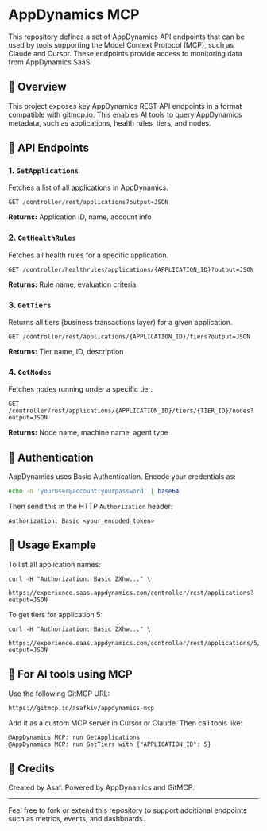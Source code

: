# AppDynamics MCP

This repository defines a set of AppDynamics API endpoints that can be used by tools supporting the Model Context Protocol (MCP), such as Claude and Cursor. These endpoints provide access to monitoring data from AppDynamics SaaS.

## 📘 Overview

This project exposes key AppDynamics REST API endpoints in a format compatible with [gitmcp.io](https://gitmcp.io). This enables AI tools to query AppDynamics metadata, such as applications, health rules, tiers, and nodes.

## 🔗 API Endpoints

### 1. `GetApplications`

Fetches a list of all applications in AppDynamics.

```
GET /controller/rest/applications?output=JSON
```

**Returns:** Application ID, name, account info

### 2. `GetHealthRules`

Fetches all health rules for a specific application.

```
GET /controller/healthrules/applications/{APPLICATION_ID}?output=JSON
```

**Returns:** Rule name, evaluation criteria

### 3. `GetTiers`

Returns all tiers (business transactions layer) for a given application.

```
GET /controller/rest/applications/{APPLICATION_ID}/tiers?output=JSON
```

**Returns:** Tier name, ID, description

### 4. `GetNodes`

Fetches nodes running under a specific tier.

```
GET /controller/rest/applications/{APPLICATION_ID}/tiers/{TIER_ID}/nodes?output=JSON
```

**Returns:** Node name, machine name, agent type

## 🔐 Authentication

AppDynamics uses Basic Authentication. Encode your credentials as:

```bash
echo -n 'youruser@account:yourpassword' | base64
```

Then send this in the HTTP `Authorization` header:

```
Authorization: Basic <your_encoded_token>
```

## 🧠 Usage Example

To list all application names:

```
curl -H "Authorization: Basic ZXhw..." \
  https://experience.saas.appdynamics.com/controller/rest/applications?output=JSON
```

To get tiers for application 5:

```
curl -H "Authorization: Basic ZXhw..." \
  https://experience.saas.appdynamics.com/controller/rest/applications/5/tiers?output=JSON
```

## 🤖 For AI tools using MCP

Use the following GitMCP URL:

```
https://gitmcp.io/asafkiv/appdynamics-mcp
```

Add it as a custom MCP server in Cursor or Claude. Then call tools like:

```
@AppDynamics MCP: run GetApplications
@AppDynamics MCP: run GetTiers with {"APPLICATION_ID": 5}
```

## 🙏 Credits

Created by Asaf. Powered by AppDynamics and GitMCP.

---

Feel free to fork or extend this repository to support additional endpoints such as metrics, events, and dashboards.


